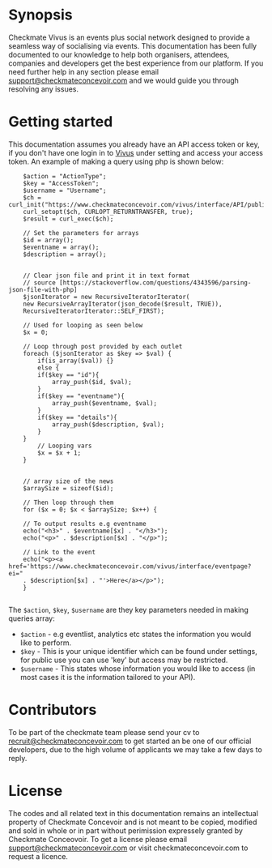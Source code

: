 # Synopsis

Checkmate Vivus is an events plus social network designed to provide a seamless way of socialising via events. This documentation has been fully documented to our knowledge to help both organisers, attendees, companies and developers get the best experience from our platform. If you need further help in any section please email support@checkmateconcevoir.com and we would guide you through resolving any issues.

# Getting started
This documentation assumes you already have an API access token or key, if you don't have one login in to [Vivus](https://www.checkmateconcevoir.com/vivus/login?redirectUrl=interface/home?ei=0&promoter=social) under setting and access your access token. An example of making a query using php is shown below:

```
    $action = "ActionType";
    $key = "AccessToken";
    $username = "Username";
    $ch = curl_init("https://www.checkmateconcevoir.com/vivus/interface/API/public/$action/$key/$username");
    curl_setopt($ch, CURLOPT_RETURNTRANSFER, true);
    $result = curl_exec($ch);
    
    // Set the parameters for arrays
    $id = array();
    $eventname = array();
    $description = array();


    // Clear json file and print it in text format
    // source [https://stackoverflow.com/questions/4343596/parsing-json-file-with-php]
    $jsonIterator = new RecursiveIteratorIterator(
    new RecursiveArrayIterator(json_decode($result, TRUE)),
    RecursiveIteratorIterator::SELF_FIRST);

    // Used for looping as seen below
    $x = 0;

    // Loop through post provided by each outlet
    foreach ($jsonIterator as $key => $val) {
        if(is_array($val)) {} 
        else {
        if($key == "id"){
            array_push($id, $val);
        }
        if($key == "eventname"){
            array_push($eventname, $val);
        }
        if($key == "details"){
            array_push($description, $val);
        }
    }
        // Looping vars
        $x = $x + 1;
    }


    // array size of the news
    $arraySize = sizeof($id);

    // Then loop through them
    for ($x = 0; $x < $arraySize; $x++) {

    // To output results e.g eventname
    echo("<h3>" . $eventname[$x] . "</h3>");
    echo("<p>" . $description[$x] . "</p>");
    
    // Link to the event
    echo("<p><a href='https://www.checkmateconcevoir.com/vivus/interface/eventpage?ei="
    . $description[$x] . "'>Here</a></p>");
    }
    
```

The `$action`, `$key`, `$username` are they key parameters needed in making queries array:

* `$action` - e.g eventlist, analytics etc states the information you would like to perform.
* `$key` - This is your unique identifier which can be found under settings, for public use you can use 'key' but access may be restricted.
* `$username` - This states whose information you would like to access (in most cases it is the information tailored to your API).

# Contributors

To be part of the checkmate team please send your cv to recruit@checkmateconcevoir.com to get started an be one of our official developers, due to the high volume of applicants we may take a few days to reply.

# License

The codes and all related text in this documentation remains an intellectual property of Checkmate Concevoir and is not meant to be copied, modified and sold in whole or in part without perimission expressely granted by Checkmate Conceovoir. To get a license please email support@checkmateconcevoir.com or visit checkmateconcevoir.com to request a licence.
